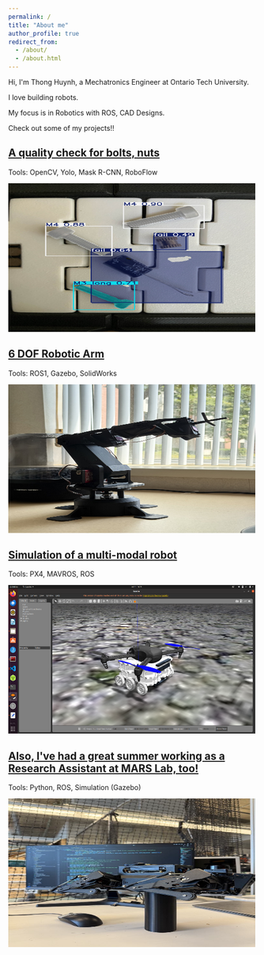```yaml
---
permalink: /
title: "About me"
author_profile: true
redirect_from: 
  - /about/
  - /about.html
---
```


Hi, I'm Thong Huynh, a Mechatronics Engineer at Ontario Tech University. 

I love building robots.

My focus is in Robotics with ROS, CAD Designs.

Check out some of my projects!!

[**A quality check for bolts, nuts**](/projects/project1) 
---
Tools: OpenCV, Yolo, Mask R-CNN, RoboFlow

<img src="/images/Bolt_3.jpg" alt="Bolt" width="500" height="300">



[**6 DOF Robotic Arm**](/projects/project3)
---
Tools: ROS1, Gazebo, SolidWorks

<img src="/images/arm1.jpg" alt="simulation" width="500" height="300">

[**Simulation of a multi-modal robot**](/projects/project2)
---
Tools: PX4, MAVROS, ROS

<img src="/images/Simulation.png" alt="simulation" width="500" height="300">


[**Also, I've had a great summer working as a Research Assistant at MARS Lab, too!**](/projects/project4)
---
Tools: Python, ROS, Simulation (Gazebo)

<img src="/images/Lab.jpeg" alt="Lab" width="500" height="300">

